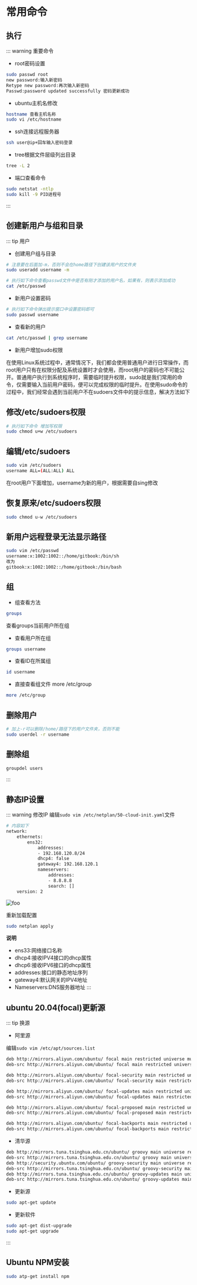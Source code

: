 # 常用命令

## 执行
::: warning 重要命令
* root密码设置
```sh
sudo passwd root
new password:输入新密码
Retype new password:再次输入新密码
Passwd:password updated successfully 密码更新成功
```
* ubuntu主机名修改
```sh
hostname 查看主机名称
sudo vi /etc/hostname
```
* ssh连接远程服务器
```sh
ssh user@ip+回车输入密码登录
```
* tree根据文件层级列出目录
```sh
tree -L 2
```

* 端口查看命令
```sh
sudo netstat -ntlp
sudo kill -9 PID进程号
```
:::

## 创建新用户与组和目录
::: tip  用户

* 创建用户组与目录
```sh
# 注意要在后面加-m，否则不会在home路径下创建该用户的文件夹
sudo useradd username -m

# 执行如下命令查看passwd文件中是否有刚才添加的用户名，如果有，则表示添加成功
cat /etc/passwd
```

* 新用户设置密码
```sh
# 执行如下命令弹出提示窗口中设置密码即可
sudo passwd username
```


* 查看新的用户
```sh
cat /etc/passwd | grep username
```

* 新用户增加sudo权限

在使用Linux系统过程中，通常情况下，我们都会使用普通用户进行日常操作，而root用户只有在权限分配及系统设置时才会使用，而root用户的密码也不可能公开。普通用户执行到系统程序时，需要临时提升权限，sudo就是我们常用的命令，仅需要输入当前用户密码，便可以完成权限的临时提升。在使用sudo命令的过程中，我们经常会遇到当前用户不在sudoers文件中的提示信息，解决方法如下

## 修改/etc/sudoers权限
```sh
# 执行如下命令 增加写权限
sudo chmod u+w /etc/sudoers
```

## 编辑/etc/sudoers
```sh
sudo vim /etc/sudoers
username ALL=(ALL:ALL) ALL
```
在root用户下面增加，username为新的用户，根据需要自sing修改

## 恢复原来/etc/sudoers权限
```sh
sudo chmod u-w /etc/sudoers
```

## 新用户远程登录无法显示路径
```sh
sudo vim /etc/passwd
username:x:1002:1002::/home/gitbook:/bin/sh
改为
gitbook:x:1002:1002::/home/gitbook:/bin/bash
```

## 组
* 组查看方法
```sh
groups
```
查看groups当前用户所在组

* 查看用户所在组
```sh
groups username
```
* 查看ID在所属组
```sh
id username
```

* 直接查看组文件 more /etc/group
```sh
more /etc/group
```

## 删除用户

```sh
# 加上-r可以删除/home/路径下的用户文件夹，否则不能
sudo userdel -r username
```
## 删除组
```sh
groupdel users
```
:::

## 静态IP设置
::: warning 修改IP
编辑`sudo vim /etc/netplan/50-cloud-init.yaml`文件

```sh
# 内容如下
network:
    ethernets:
        ens32:
            addresses:
            - 192.168.120.8/24
            dhcp4: false
            gateway4: 192.168.120.1
            nameservers:
                addresses:
                - 8.8.8.8
                search: []
    version: 2
```

<img :src="$withBase('/imgs/ubuntu/ubuntuip.png')" alt="foo">

重新加载配置
```sh
sudo netplan apply
```
**说明**
- ens33:网络接口名称
- dhcp4:接收IPV4接口的dhcp属性
- dhcp6:接收IPV6接口的dhcp属性
- addresses:接口的静态地址序列
- gateway4:默认网关的IPV4地址
- Nameservers:DNS服务器地址
:::

## ubuntu 20.04(focal)更新源
::: tip 换源
* 阿里源

编辑`sudo vim /etc/apt/sources.list`

```sh
deb http://mirrors.aliyun.com/ubuntu/ focal main restricted universe multiverse
deb-src http://mirrors.aliyun.com/ubuntu/ focal main restricted universe multiverse

deb http://mirrors.aliyun.com/ubuntu/ focal-security main restricted universe multiverse
deb-src http://mirrors.aliyun.com/ubuntu/ focal-security main restricted universe multiverse

deb http://mirrors.aliyun.com/ubuntu/ focal-updates main restricted universe multiverse
deb-src http://mirrors.aliyun.com/ubuntu/ focal-updates main restricted universe multiverse

deb http://mirrors.aliyun.com/ubuntu/ focal-proposed main restricted universe multiverse
deb-src http://mirrors.aliyun.com/ubuntu/ focal-proposed main restricted universe multiverse

deb http://mirrors.aliyun.com/ubuntu/ focal-backports main restricted universe multiverse
deb-src http://mirrors.aliyun.com/ubuntu/ focal-backports main restricted universe multiverse
```

* 清华源
```sh
deb http://mirrors.tuna.tsinghua.edu.cn/ubuntu/ groovy main universe restricted multiverse
deb-src http://mirrors.tuna.tsinghua.edu.cn/ubuntu/ groovy main universe restricted multiverse #Added by software-properties
deb http://security.ubuntu.com/ubuntu/ groovy-security main universe restricted multiverse
deb-src http://mirrors.tuna.tsinghua.edu.cn/ubuntu/ groovy-security main universe restricted multiverse #Added by software-properties
deb http://mirrors.tuna.tsinghua.edu.cn/ubuntu/ groovy-updates main universe restricted multiverse
deb-src http://mirrors.tuna.tsinghua.edu.cn/ubuntu/ groovy-updates main universe restricted multiverse #Added by software-properties
```

* 更新源
```sh
sudo apt-get update
```

* 更新软件
```sh
sudo apt-get dist-upgrade
sudo apt-get upgrade
```
:::

## Ubuntu NPM安装
```sh
sudo atp-get install npm
```
